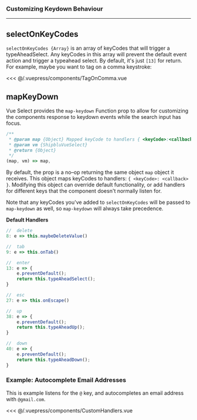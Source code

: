 ### Customizing Keydown Behaviour
---

## selectOnKeyCodes <Badge text="v3.3.0+" />

`selectOnKeyCodes {Array}` is an array of keyCodes that will trigger a typeAheadSelect. Any keyCodes
 in this array will prevent the default event action and trigger a typeahead select. By default, 
 it's just `[13]` for return. For example, maybe you want to tag on a comma keystroke:
 
<TagOnComma /> 
 
<<< @/.vuepress/components/TagOnComma.vue

## mapKeyDown <Badge text="v3.3.0+" />

Vue Select provides the `map-keydown` Function prop to allow for customizing the components response to 
keydown events while the search input has focus.

```js
/**
 * @param map {Object} Mapped keyCode to handlers { <keyCode>:<callback> }
 * @param vm {ShipbluVueSelect}
 * @return {Object}
 */
(map, vm) => map,
```

By default, the prop is a no–op returning the same object `map` object it receives. This object
maps keyCodes to handlers: `{ <keyCode>: <callback> }`. Modifying this object can override default
functionality, or add handlers for different keys that the component doesn't normally listen for.

Note that any keyCodes you've added to `selectOnKeyCodes` will be passed to `map-keydown` as well,
so `map-keydown` will always take precedence.

**Default Handlers**

```js
//  delete
8: e => this.maybeDeleteValue()

//  tab
9: e => this.onTab()

//  enter
13: e => {
    e.preventDefault();
    return this.typeAheadSelect();
}

//  esc
27: e => this.onEscape()

//  up
38: e => {
    e.preventDefault();
    return this.typeAheadUp();
}

//  down
40: e => {
    e.preventDefault();
    return this.typeAheadDown();
}
```

### Example: Autocomplete Email Addresses

This is example listens for the `@` key, and autocompletes an email address with `@gmail.com`.

<CustomHandlers />

<<< @/.vuepress/components/CustomHandlers.vue

